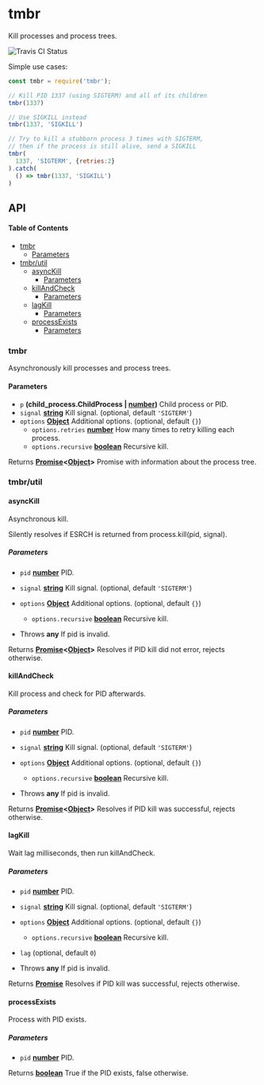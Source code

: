 # tmbr

Kill processes and process trees.

![Travis CI Status](https://travis-ci.com/benjaminwoods/tmbr.svg?branch=main)

Simple use cases:

```js
const tmbr = require('tmbr');

// Kill PID 1337 (using SIGTERM) and all of its children
tmbr(1337)

// Use SIGKILL instead
tmbr(1337, 'SIGKILL')

// Try to kill a stubborn process 3 times with SIGTERM,
// then if the process is still alive, send a SIGKILL
tmbr(
  1337, 'SIGTERM', {retries:2}
).catch(
  () => tmbr(1337, 'SIGKILL')
)
```

## API

<!-- Generated by documentation.js. Update this documentation by updating the source code. -->

#### Table of Contents

-   [tmbr](#tmbr)
    -   [Parameters](#parameters)
-   [tmbr/util](#tmbrutil)
    -   [asyncKill](#asynckill)
        -   [Parameters](#parameters-1)
    -   [killAndCheck](#killandcheck)
        -   [Parameters](#parameters-2)
    -   [lagKill](#lagkill)
        -   [Parameters](#parameters-3)
    -   [processExists](#processexists)
        -   [Parameters](#parameters-4)

### tmbr

Asynchronously kill processes and process trees.

#### Parameters

-   `p` **(child_process.ChildProcess | [number](https://developer.mozilla.org/docs/Web/JavaScript/Reference/Global_Objects/Number))** Child process or PID.
-   `signal` **[string](https://developer.mozilla.org/docs/Web/JavaScript/Reference/Global_Objects/String)** Kill signal. (optional, default `'SIGTERM'`)
-   `options` **[Object](https://developer.mozilla.org/docs/Web/JavaScript/Reference/Global_Objects/Object)** Additional options. (optional, default `{}`)
    -   `options.retries` **[number](https://developer.mozilla.org/docs/Web/JavaScript/Reference/Global_Objects/Number)** How many times to retry killing each process.
    -   `options.recursive` **[boolean](https://developer.mozilla.org/docs/Web/JavaScript/Reference/Global_Objects/Boolean)** Recursive kill.

Returns **[Promise](https://developer.mozilla.org/docs/Web/JavaScript/Reference/Global_Objects/Promise)&lt;[Object](https://developer.mozilla.org/docs/Web/JavaScript/Reference/Global_Objects/Object)>** Promise with information about the process tree.

### tmbr/util

#### asyncKill

Asynchronous kill.

Silently resolves if ESRCH is returned from process.kill(pid, signal).

##### Parameters

-   `pid` **[number](https://developer.mozilla.org/docs/Web/JavaScript/Reference/Global_Objects/Number)** PID.
-   `signal` **[string](https://developer.mozilla.org/docs/Web/JavaScript/Reference/Global_Objects/String)** Kill signal. (optional, default `'SIGTERM'`)
-   `options` **[Object](https://developer.mozilla.org/docs/Web/JavaScript/Reference/Global_Objects/Object)** Additional options. (optional, default `{}`)
    -   `options.recursive` **[boolean](https://developer.mozilla.org/docs/Web/JavaScript/Reference/Global_Objects/Boolean)** Recursive kill.


-   Throws **any** If pid is invalid.

Returns **[Promise](https://developer.mozilla.org/docs/Web/JavaScript/Reference/Global_Objects/Promise)&lt;[Object](https://developer.mozilla.org/docs/Web/JavaScript/Reference/Global_Objects/Object)>** Resolves if PID kill did not error, rejects otherwise.

#### killAndCheck

Kill process and check for PID afterwards.

##### Parameters

-   `pid` **[number](https://developer.mozilla.org/docs/Web/JavaScript/Reference/Global_Objects/Number)** PID.
-   `signal` **[string](https://developer.mozilla.org/docs/Web/JavaScript/Reference/Global_Objects/String)** Kill signal. (optional, default `'SIGTERM'`)
-   `options` **[Object](https://developer.mozilla.org/docs/Web/JavaScript/Reference/Global_Objects/Object)** Additional options. (optional, default `{}`)
    -   `options.recursive` **[boolean](https://developer.mozilla.org/docs/Web/JavaScript/Reference/Global_Objects/Boolean)** Recursive kill.


-   Throws **any** If pid is invalid.

Returns **[Promise](https://developer.mozilla.org/docs/Web/JavaScript/Reference/Global_Objects/Promise)&lt;[Object](https://developer.mozilla.org/docs/Web/JavaScript/Reference/Global_Objects/Object)>** Resolves if PID kill was successful, rejects otherwise.

#### lagKill

Wait lag milliseconds, then run killAndCheck.

##### Parameters

-   `pid` **[number](https://developer.mozilla.org/docs/Web/JavaScript/Reference/Global_Objects/Number)** PID.
-   `signal` **[string](https://developer.mozilla.org/docs/Web/JavaScript/Reference/Global_Objects/String)** Kill signal. (optional, default `'SIGTERM'`)
-   `options` **[Object](https://developer.mozilla.org/docs/Web/JavaScript/Reference/Global_Objects/Object)** Additional options. (optional, default `{}`)
    -   `options.recursive` **[boolean](https://developer.mozilla.org/docs/Web/JavaScript/Reference/Global_Objects/Boolean)** Recursive kill.
-   `lag`   (optional, default `0`)


-   Throws **any** If pid is invalid.

Returns **[Promise](https://developer.mozilla.org/docs/Web/JavaScript/Reference/Global_Objects/Promise)** Resolves if PID kill was successful, rejects otherwise.

#### processExists

Process with PID exists.

##### Parameters

-   `pid` **[number](https://developer.mozilla.org/docs/Web/JavaScript/Reference/Global_Objects/Number)** PID.

Returns **[boolean](https://developer.mozilla.org/docs/Web/JavaScript/Reference/Global_Objects/Boolean)** True if the PID exists, false otherwise.
